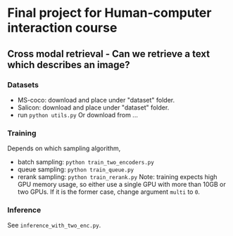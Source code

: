 # Final project for Human-computer interaction course
## Cross modal retrieval - Can we retrieve a text which describes an image?

### Datasets
* MS-coco: download and place under "dataset" folder.
* Salicon: download and place under "dataset" folder.
* run `python utils.py`
Or download from ...
### Training
Depends on which sampling algorithm,
 * batch sampling: `python train_two_encoders.py`
 * queue sampling: `python train_queue.py`
 * rerank sampling: `python train_rerank.py`
Note: training expects high GPU memory usage, so either use a single GPU with more than 10GB or two GPUs. If it is the former case, change argument `multi` to `0`.
### Inference
See `inference_with_two_enc.py`.